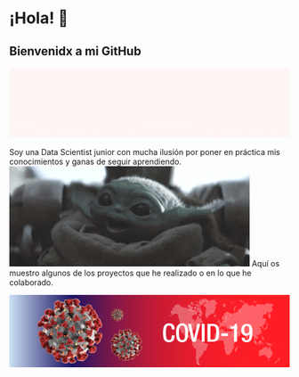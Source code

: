 # ¡Hola! 👋
## Bienvenidx a mi GitHub
<img src="https://github.com/CristiDatas/DataScience/blob/master/others/git_images/%40CristiDatas.gif">

Soy una Data Scientist junior con mucha ilusión por poner en práctica mis conocimientos y ganas de seguir aprendiendo.
<img src="https://github.com/CristiDatas/DataScience/blob/master/others/git_images/baby_yoda.gif">
Aquí os muestro algunos de los proyectos que he realizado o en lo que he colaborado.


[![Proyecto grupal agosto 2020: Covid 19](https://github.com/CristiDatas/08_2020_grupal_covid/blob/main/resources/images/covid.png "Proyecto grupal agosto 2020: Covid 19")](https://github.com/CristiDatas/08_2020_grupal_covid "Proyecto grupal agosto 2020: Covid 19")




<!--
# ¡Hola! 👋





<img src="https://diocesanos.es/blogs/equipotic/wp-content/uploads/sites/2/2020/06/banner_1_opt2.gif">

<p>&nbsp;</p>
<p><a href="https://github.com/CristiDatas/heroku_mental_gym/blob/main/api.py" title="API mental gym">API</a></p>






**CristiDatas/CristiDatas** is a ✨ _special_ ✨ repository because its `README.md` (this file) appears on your GitHub profile.

Here are some ideas to get you started:

- 🔭 I’m currently working on ...
- 🌱 I’m currently learning ...
- 👯 I’m looking to collaborate on ...
- 🤔 I’m looking for help with ...
- 💬 Ask me about ...
- 📫 How to reach me: ...
- 😄 Pronouns: ...
- ⚡ Fun fact: ...
-->
